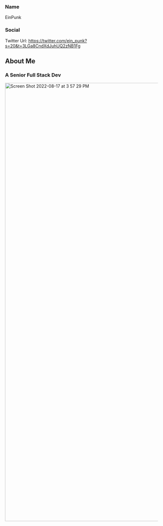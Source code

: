 ### Name

EinPunk

### Social

Twitter Url: https://twitter.com/ein_punk?s=20&t=3LGa8CndXdJuhUQ2zNB1Fg

## About Me


### A Senior Full Stack Dev


<img width="1440" alt="Screen Shot 2022-08-17 at 3 57 29 PM" src="https://user-images.githubusercontent.com/100175732/185173033-bea2468e-6cb4-4d21-809d-2148e07c2e57.png">
